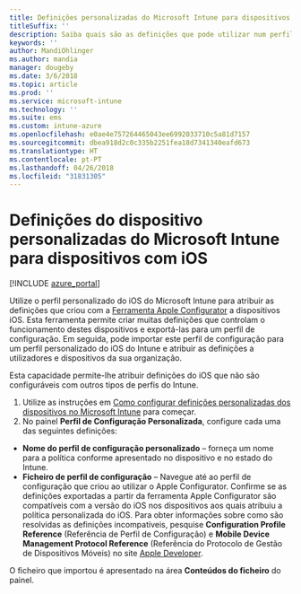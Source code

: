 ```yaml
---
title: Definições personalizadas do Microsoft Intune para dispositivos com iOS
titleSuffix: ''
description: Saiba quais são as definições que pode utilizar num perfil personalizado do iOS no Microsoft Intune.
keywords: ''
author: MandiOhlinger
ms.author: mandia
manager: dougeby
ms.date: 3/6/2018
ms.topic: article
ms.prod: ''
ms.service: microsoft-intune
ms.technology: ''
ms.suite: ems
ms.custom: intune-azure
ms.openlocfilehash: e0ae4e757264465043ee6992033710c5a81d7157
ms.sourcegitcommit: dbea918d2c0c335b2251fea18d7341340eafd673
ms.translationtype: HT
ms.contentlocale: pt-PT
ms.lasthandoff: 04/26/2018
ms.locfileid: "31831305"
---
```

# <a name="microsoft-intune-custom-device-settings-for-devices-running-ios"></a>Definições do dispositivo personalizadas do Microsoft Intune para dispositivos com iOS

[!INCLUDE [azure_portal](./includes/azure_portal.md)]

Utilize o perfil personalizado do iOS do Microsoft Intune para atribuir as definições que criou com a [Ferramenta Apple Configurator](https://itunes.apple.com/app/apple-configurator-2/id1037126344?mt=12) a dispositivos iOS. Esta ferramenta permite criar muitas definições que controlam o funcionamento destes dispositivos e exportá-las para um perfil de configuração. Em seguida, pode importar este perfil de configuração para um perfil personalizado do iOS do Intune e atribuir as definições a utilizadores e dispositivos da sua organização.

Esta capacidade permite-lhe atribuir definições do iOS que não são configuráveis com outros tipos de perfis do Intune.


1. Utilize as instruções em [Como configurar definições personalizadas dos dispositivos no Microsoft Intune](custom-settings-configure.md) para começar.
2. No painel **Perfil de Configuração Personalizada**, configure cada uma das seguintes definições:

- **Nome do perfil de configuração personalizado** – forneça um nome para a política conforme apresentado no dispositivo e no estado do Intune.
- **Ficheiro de perfil de configuração** – Navegue até ao perfil de configuração que criou ao utilizar o Apple Configurator.
Confirme se as definições exportadas a partir da ferramenta Apple Configurator são compatíveis com a versão do iOS nos dispositivos aos quais atribuiu a política personalizada do iOS. Para obter informações sobre como são resolvidas as definições incompatíveis, pesquise **Configuration Profile Reference** (Referência de Perfil de Configuração) e **Mobile Device Management Protocol Reference** (Referência do Protocolo de Gestão de Dispositivos Móveis) no site [Apple Developer](https://developer.apple.com/).

O ficheiro que importou é apresentado na área **Conteúdos do ficheiro** do painel.

